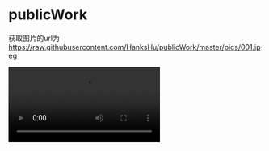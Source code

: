 # publicWork
 获取图片的url为 https://raw.githubusercontent.com/HanksHu/publicWork/master/pics/001.jpeg

![dgg](https://raw.githubusercontent.com/HanksHu/publicWork/master/Video/JD3dGoodsShow.mp4)